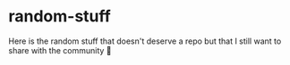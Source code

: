 # random-stuff
Here is the random stuff that doesn't deserve a repo but that I still want to share with the community 👀

